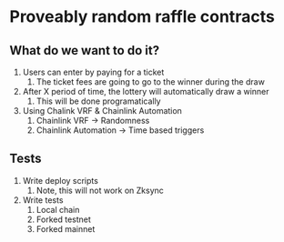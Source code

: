 # Proveably random raffle contracts 

## What do we want to do it?
1. Users can enter by paying for a ticket
    1. The ticket fees are going to go to the winner during the draw 
2. After X period of time, the lottery will automatically draw a winner
    1. This will be done programatically
3. Using Chalink VRF & Chainlink Automation
    1. Chainlink VRF -> Randomness
    2. Chainlink Automation -> Time based triggers 

## Tests

1. Write deploy scripts 
    1. Note, this will not work on Zksync
2. Write tests 
    1. Local chain 
    2. Forked testnet
    3. Forked mainnet

    

